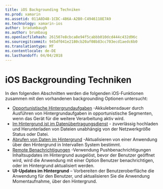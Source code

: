 ```yaml
---
title: iOS Backgrounding Techniken
ms.prod: xamarin
ms.assetid: 011A8D48-1CDC-486A-A2B0-C4946118E7A9
ms.technology: xamarin-ios
author: bradumbaugh
ms.author: brumbaug
ms.openlocfilehash: 261507e8cbca8e94f5cabbb010dcd444c432d96c
ms.sourcegitcommit: 945df041e2180cb20af08b83cc703ecd1aedc6b0
ms.translationtype: MT
ms.contentlocale: de-DE
ms.lasthandoff: 04/04/2018
---
```

# <a name="ios-backgrounding-techniques"></a>iOS Backgrounding Techniken

In den folgenden Abschnitten werden die folgenden iOS-Funktionen zusammen mit den vorhandenen backgrounding Optionen untersucht:

-  [Opportunistische Hintergrundaufgaben](~/ios/app-fundamentals/backgrounding/ios-backgrounding-techniques/ios-backgrounding-with-tasks.md#background_tasks_in_iOS_7) -Akkulebensdauer durch Ausführen von Hintergrundaufgaben in opportunistische Segmenten, wenn das Gerät für die weitere Verarbeitung aktiv wird.
-  [Im Hintergrund ist im Datenübertragungsdienst](~/ios/app-fundamentals/backgrounding/ios-backgrounding-techniques/ios-backgrounding-with-tasks.md#background-transfers) - zuverlässig hochladen und Herunterladen von Dateien unabhängig von der Netzwerkgröße Status oder Datei.
-  [Abrufen von Daten im Hintergrund](~/ios/app-fundamentals/backgrounding/ios-backgrounding-techniques/updating-an-application-in-the-background.md#background_fetch) -Aktualisieren von einer Anwendung über den Hintergrund in Intervallen System bestimmt.
-  [Remote Benachrichtigungen](~/ios/app-fundamentals/backgrounding/ios-backgrounding-techniques/updating-an-application-in-the-background.md#remote_notifications) -Verwendung Pushbenachrichtigungen Inhaltsupdates im Hintergrund ausgelöst, bevor der Benutzer geöffnet wird, wird die Anwendung mit einer Option Benutzer benachrichtigen, oder im Hintergrund aktualisiert werden.
-  **UI-Updates im Hintergrund** – Vorbereiten der Benutzeroberfläche die Anwendung für den Benutzer, und aktualisieren Sie die Anwendung Momentaufnahme, über den Hintergrund.
